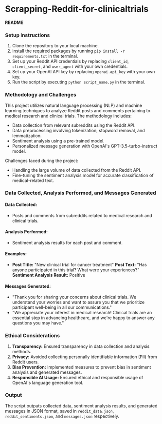# Scrapping-Reddit-for-clinicaltrials
**README**

### Setup Instructions
1. Clone the repository to your local machine.
2. Install the required packages by running `pip install -r requirements.txt` in the terminal.
3. Set up your Reddit API credentials by replacing `client_id`, `client_secret`, and `user_agent` with your own credentials.
4. Set up your OpenAI API key by replacing `openai.api_key` with your own key.
5. Run the script by executing `python script_name.py` in the terminal.

### Methodology and Challenges
This project utilizes natural language processing (NLP) and machine learning techniques to analyze Reddit posts and comments pertaining to medical research and clinical trials. The methodology includes:
- Data collection from relevant subreddits using the Reddit API.
- Data preprocessing involving tokenization, stopword removal, and lemmatization.
- Sentiment analysis using a pre-trained model.
- Personalized message generation with OpenAI's GPT-3.5-turbo-instruct model.

Challenges faced during the project:
- Handling the large volume of data collected from the Reddit API.
- Fine-tuning the sentiment analysis model for accurate classification of medical-related text.

### Data Collected, Analysis Performed, and Messages Generated
#### Data Collected:
- Posts and comments from subreddits related to medical research and clinical trials.
#### Analysis Performed:
- Sentiment analysis results for each post and comment.
#### Examples:
- **Post Title:** "New clinical trial for cancer treatment"
  **Post Text:** "Has anyone participated in this trial? What were your experiences?"
  **Sentiment Analysis Result:** Positive
#### Messages Generated:
- "Thank you for sharing your concerns about clinical trials. We understand your worries and want to assure you that we prioritize participant well-being in all our communications."
- "We appreciate your interest in medical research! Clinical trials are an essential step in advancing healthcare, and we're happy to answer any questions you may have."

### Ethical Considerations
1. **Transparency:** Ensured transparency in data collection and analysis methods.
2. **Privacy:** Avoided collecting personally identifiable information (PII) from Reddit users.
3. **Bias Prevention:** Implemented measures to prevent bias in sentiment analysis and generated messages.
4. **Responsible AI Usage:** Ensured ethical and responsible usage of OpenAI's language generation tool.

### Output
The script outputs collected data, sentiment analysis results, and generated messages in JSON format, saved in `reddit_data.json`, `reddit_sentiments.json`, and `messages.json` respectively.
